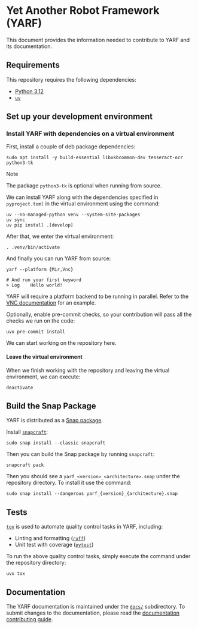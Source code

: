 # Yet Another Robot Framework (YARF)

This document provides the information needed to contribute to YARF and its documentation.

## Requirements

This repository requires the following dependencies:

- [Python 3.12][python]
- [`uv`][uv]

## Set up your development environment

### Install YARF with dependencies on a virtual environment

First, install a couple of deb package dependencies:

```shell
sudo apt install -y build-essential libxkbcommon-dev tesseract-ocr python3-tk
```

> [!NOTE]
> The package `python3-tk` is optional when running from source.

We can install YARF along with the dependencies specified in
`pyproject.toml` in the virtual environment using the command:

```shell
uv --no-managed-python venv --system-site-packages
uv sync
uv pip install .[develop]
```

After that, we enter the virtual environment:

```shell
. .venv/bin/activate
```

And finally you can run YARF from source:

```
yarf --platform {Mir,Vnc}

# And run your first keyword
> Log    Hello world!
```

YARF will require a platform backend to be running in parallel. Refer to the [VNC documentation][yarf-vnc] for an example.

Optionally, enable pre-commit checks, so your contribution will pass all the checks
we run on the code:

```shell
uvx pre-commit install
```

We can start working on the repository here.

#### Leave the virtual environment

When we finish working with the repository and leaving the virtual environment,
we can execute:

```shell
deactivate
```

## Build the Snap Package

YARF is distributed as a [Snap package][snap].

Install [`snapcraft`][snapcraft]:

```shell
sudo snap install --classic snapcraft
```

Then you can build the Snap package by running `snapcraft`:

```shell
snapcraft pack
```

Then you should see a `yarf_<version>_<architecture>.snap` under
the repository directory. To install it use the command:

```shell
sudo snap install --dangerous yarf_{version}_{architecture}.snap
```

## Tests

[`tox`][tox] is used to automate quality control tasks in YARF, including:

- Linting and formatting ([`ruff`][ruff])
- Unit test with coverage ([`pytest`][pytest])

To run the above quality control tasks, simply execute the command under
the repository directory:

```shell
uvx tox
```

## Documentation

The YARF documentation is maintained under the [`docs/`](./docs/) subdirectory.
To submit changes to the documentation, please read the [documentation contributing guide](./docs/CONTRIBUTING.md).

[pytest]: https://docs.pytest.org/en/stable/
[python]: https://www.python.org/downloads/release/python-3125/
[ruff]: https://docs.astral.sh/ruff/
[snap]: https://snapcraft.io/yarf
[snapcraft]: https://snapcraft.io/snapcraft
[tox]: https://tox.wiki/
[uv]: https://docs.astral.sh/uv/
[yarf-vnc]: https://canonical-yarf.readthedocs-hosted.com/latest/how-to/using-the-vnc-backend/
